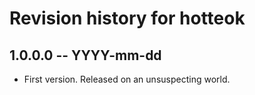 # Revision history for hotteok

## 1.0.0.0 -- YYYY-mm-dd

* First version. Released on an unsuspecting world.
